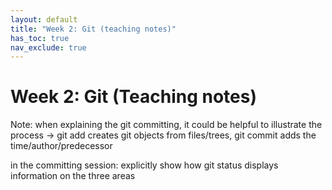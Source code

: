 ```yaml
---
layout: default
title: "Week 2: Git (teaching notes)"
has_toc: true
nav_exclude: true
---
```


# Week 2: Git (Teaching notes)

Note: when explaining the git committing, it could be helpful to illustrate the process
-> git add creates git objects from files/trees, git commit adds the time/author/predecessor

in the committing session: explicitly show how git status displays information on the three areas